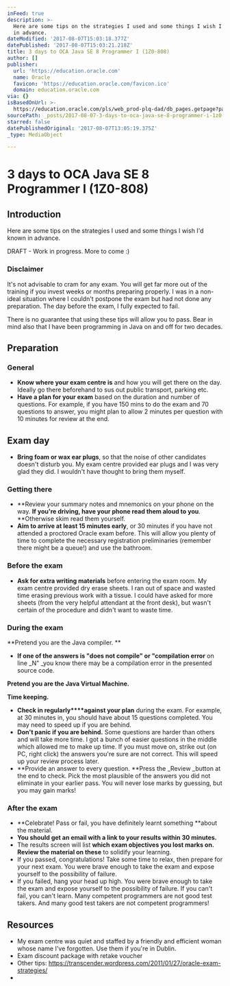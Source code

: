 ```yaml
---
inFeed: true
description: >-
  Here are some tips on the strategies I used and some things I wish I’d known
  in advance.
dateModified: '2017-08-07T15:03:18.377Z'
datePublished: '2017-08-07T15:03:21.218Z'
title: 3 days to OCA Java SE 8 Programmer I (1Z0-808)
author: []
publisher:
  url: 'https://education.oracle.com'
  name: Oracle
  favicon: 'https://education.oracle.com/favicon.ico'
  domain: education.oracle.com
via: {}
isBasedOnUrl: >-
  https://education.oracle.com/pls/web_prod-plq-dad/db_pages.getpage?page_id=5001&get_params=p_exam_id:1Z0-808
sourcePath: _posts/2017-08-07-3-days-to-oca-java-se-8-programmer-i-1z0-808.md
starred: false
datePublishedOriginal: '2017-08-07T13:05:19.375Z'
_type: MediaObject

---
```

# 3 days to OCA Java SE 8 Programmer I (1Z0-808)

## Introduction

Here are some tips on the strategies I used and some things I wish I'd known in advance.

DRAFT - Work in progress. More to come :)

### Disclaimer

It's not advisable to cram for any exam. You will get far more out of the training if you invest weeks or months preparing properly. I was in a non-ideal situation where I couldn't postpone the exam but had not done any preparation. The day before the exam, I fully expected to fail.

There is no guarantee that using these tips will allow you to pass. Bear in mind also that I have been programming in Java on and off for two decades.

## Preparation

### General

* **Know where your exam centre is** and how you will get there on the day. Ideally go there beforehand to sus out public transport, parking etc.
* **Have a plan for your exam** based on the duration and number of questions. For example, if you have 150 mins to do the exam and 70 questions to answer, you might plan to allow 2 minutes per question with 10 minutes for review at the end.

## Exam day

* **Bring foam or wax ear plugs**, so that the noise of other candidates doesn't disturb you. My exam centre provided ear plugs and I was very glad they did. I wouldn't have thought to bring them myself. 

### Getting there

* **Review your summary notes and mnemonics on your phone on the way. **If you're driving, have your phone read them aloud to you**. **Otherwise skim read them yourself.
* **Aim to arrive at least 15 minutes early**, or 30 minutes if you have not attended a proctored Oracle exam before. This will allow you plenty of time to complete the necessary registration preliminaries (remember there might be a queue!) and use the bathroom.

### Before the exam

* **Ask for extra writing materials** before entering the exam room. My exam centre provided dry erase sheets. I ran out of space and wasted time erasing previous work with a tissue. I could have asked for more sheets (from the very helpful attendant at the front desk), but wasn't certain of the procedure and didn't want to waste time.

### During the exam

**Pretend you are the Java compiler. **

* **If one of the answers is "does not compile" or "compilation error** on line _N" _you know there may be a compilation error in the presented source code.

**Pretend you are the Java Virtual Machine.**

**Time keeping.**

* **Check in regularly****against your plan** during the exam. For example, at 30 minutes in, you should have about 15 questions completed. You may need to speed up if you are behind. 
* **Don't panic if you are behind.** Some questions are harder than others and will take more time. I got a bunch of easier questions in the middle which allowed me to make up time. If you must move on, strike out (on PC, right click) the answers you're sure are not correct. This will speed up your review process later.
* **Provide an answer to every question. **Press the _Review _button at the end to check. Pick the most plausible of the answers you did not eliminate in your earlier pass. You will never lose marks by guessing, but you may gain marks!

### After the exam

* **Celebrate! Pass or fail, you have definitely learnt something **about the material. 
* **You should get an email with a link to your results within 30 minutes.**
* The results screen will list **which exam objectives you lost marks on. Review the material on these** to solidify your learning. 
* If you passed, congratulations! Take some time to relax, then prepare for your next exam. You were brave enough to take the exam and expose yourself to the possibility of failure. 
* If you failed, hang your head up high. You were brave enough to take the exam and expose yourself to the possibility of failure. If you can't fail, you can't learn. Many competent programmers are not good test takers. And many good test takers are not competent programmers!

## Resources

* My exam centre was quiet and staffed by a friendly and efficient woman whose name I've forgotten. Use them if you're in Dublin.
* Exam discount package with retake voucher
* Other tips: https://transcender.wordpress.com/2011/01/27/oracle-exam-strategies/
*